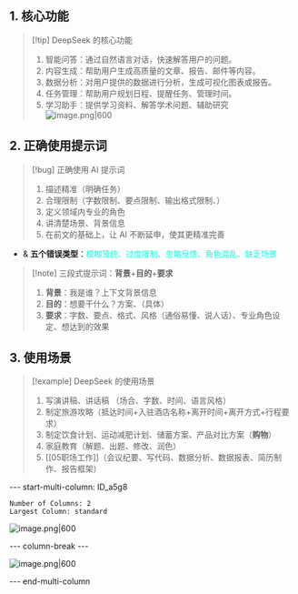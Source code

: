## 1. 核心功能 
> [!tip] DeepSeek 的核心功能 
> 1. 智能问答：通过自然语言对话，快速解答用户的问题。
> 2. 内容生成：帮助用户生成高质量的文章、报告、邮件等内容。
> 3. 数据分析：对用户提供的数据进行分析，生成可视化图表或报告。
> 4. 任务管理：帮助用户规划日程、提醒任务、管理时间。
> 5. 学习助手：提供学习资料、解答学术问题、辅助研究
![image.png|600](https://fig-1321973591.cos.ap-nanjing.myqcloud.com/20250329171413.png)

## 2. 正确使用提示词 
> [!bug] 正确使用 AI 提示词 
> 1.  描述精准（明确任务）
> 2. 合理限制（字数限制、要点限制、输出格式限制、）
> 3. 定义领域内专业的角色
> 4. 讲清楚场景、背景信息
> 5. 在前文的基础上，让 AI 不断延申，使其更精准完善

- & **五个错误类型**：<font color="#00ffdc">模糊笼统、过度限制、忽略反馈、角色混乱、缺乏场景</font>

> [!note] 三段式提示词：**背景**+**目的**+**要求**
> 1. **背景**：我是谁？上下文背景信息
> 2. **目的**：想要干什么？方案、（具体）
> 3. **要求**：字数、要点、格式、风格（通俗易懂、说人话）、专业角色设定、想达到的效果 
## 3. 使用场景 

> [!example] DeepSeek 的使用场景 
> 1. 写演讲稿、讲话稿 （场合、字数、时间、语言风格）
> 2. 制定旅游攻略（抵达时间+入驻酒店名称+离开时间+离开方式+行程要求）
> 3. 制定饮食计划、运动减肥计划、储蓄方案、产品对比方案（**购物**）
> 4. 家庭教育（解题、出题、修改、润色）
> 5. [[05职场工作]]（会议纪要、写代码、数据分析、数据报表、简历制作、报告框架）



--- start-multi-column: ID_a5g8
```column-settings
Number of Columns: 2
Largest Column: standard
```

![image.png|600](https://fig-1321973591.cos.ap-nanjing.myqcloud.com/20250329174253.png)

--- column-break ---

![image.png|600](https://fig-1321973591.cos.ap-nanjing.myqcloud.com/20250329174847.png)


--- end-multi-column

